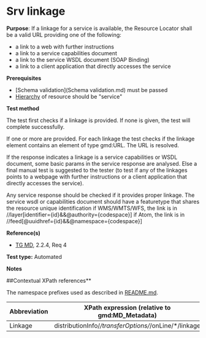 # Srv linkage

**Purpose**: If a linkage for a service is available, the Resource Locator shall be a
valid URL providing one of the following:
* a link to a web with further instructions
* a link to a service capabilities document
* a link to the service WSDL document (SOAP Binding)
* a link to a client application that directly accesses the service

**Prerequisites**
* [Schema validation](Schema validation.md) must be passed
* [Hierarchy](Hierarchy.md) of resource should be "service" 

**Test method**

The test first checks if a linkage is provided. If none is given, the test will complete successfully.

If one or more are provided. For each linkage the test checks if the linkage element contains an element of type gmd:URL.
The URL is resolved.

If the response indicates a linkage is a service capabilities or WSDL document, some basic params in the service response are analysed. Else a final manual test is suggested to the tester (to test if any of the linkages points to a webpage with further instructions or a client application that directly accesses the service).

Any service response should be checked if it provides proper linkage. The service wsdl or capabilities document should have a featuretype that shares the resource unique identification
if WMS/WMTS/WFS, the link is in //layer[identifier={id}&&@authority={codespace}] if Atom, the link is in //feed[@uuidhref={id}&&@namespace={codespace}] 

**Reference(s)**	 

* [TG MD](./README.md#ref_TG_MD), 2.2.4, Req 4


**Test type:** Automated

**Notes**

##Contextual XPath references**

The namespace prefixes used as described in [README.md](./README.md#namespaces).

Abbreviation                                   |  XPath expression (relative to gmd:MD_Metadata)
-----------------------------------------------| -------------------------------------------------------------------------
<a name="linkage"></a> Linkage   | distributionInfo/*/transferOptions/*/onLine/*/linkage
